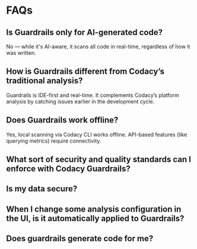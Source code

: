 # FAQs

## Is Guardrails only for AI-generated code?
No — while it's AI-aware, it scans all code in real-time, regardless of how it was written.

## How is Guardrails different from Codacy’s traditional analysis?
Guardrails is IDE-first and real-time. It complements Codacy’s platform analysis by catching issues earlier in the development cycle.

## Does Guardrails work offline?
Yes, local scanning via Codacy CLI works offline. API-based features (like querying metrics) require connectivity.

## What sort of security and quality standards can I enforce with Codacy Guardrails?

## Is my data secure?

## When I change some analysis configuration in the UI, is it automatically applied to Guardrails?

## Does guardrails generate code for me?
